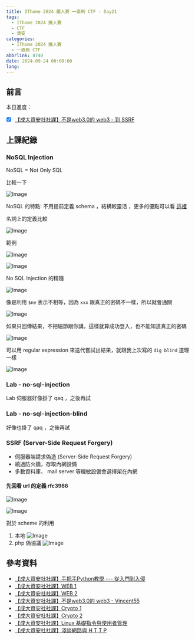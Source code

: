 ```yaml
---
title: IThome 2024 鐵人賽 一直刷 CTF - Day21
tags:
  - IThome 2024 鐵人賽
  - CTF
  - 資安
categories:
  - IThome 2024 鐵人賽
  - 一直刷 CTF
abbrlink: 8740
date: 2024-09-24 00:00:00
lang:
---
```


## 前言

本日進度：

- [x] [【成大資安社社課】不是web3.0的 web3 - 到 SSRF](https://youtu.be/xjnAnrfApJo?list=PLFFwfkaPB2mqsfIQvdoT6xc0CziXhmrEV)

<!--more-->

## 上課紀錄

### NoSQL Injection

NoSQL = Not Only SQL

比較一下

![Image](https://i.imgur.com/ZYsqw9q.png)

NoSQL 的特點: 不用提前定義 schema ，結構較靈活 ，更多的優點可以看 [這裡](https://www.mongodb.com/nosql-explained/nosql-vs-sql)

名詞上的定義比較

![Image](https://i.imgur.com/Dsv7wI0.png)

範例

![Image](https://i.imgur.com/E6kil0x.png)

![Image](https://i.imgur.com/gTaY5Yx.png)

No SQL Injection 的精隨

![Image](https://i.imgur.com/1ajBcvD.png)

像是利用 `$ne` 表示不相等，因為 `xxx` 跟真正的密碼不一樣，所以就會通關

![Image](https://i.imgur.com/xpYY8Bx.png)

如果只回傳結果，不把細節跟你講，這樣就算成功登入，也不能知道真正的密碼

![Image](https://i.imgur.com/jhFMvgw.png)

可以用 regular expression 來迭代嘗試出結果，就跟我上次寫的 `dig blind` 道理一樣

![Image](https://i.imgur.com/Lsb4yzt.png)

### Lab - no-sql-injection

Lab 伺服器好像掛了 qaq ，之後再試

### Lab - no-sql-injection-blind

好像也掛了 qaq ，之後再試

### SSRF (Server-Side Request Forgery)

- 伺服器端請求偽造 (Server-Side Request Forgery)
- 繞過防火牆，存取內網設備
- 多數資料庫、 mail server 等機敏設備會選擇架在內網

#### 先回看 url 的定義 rfc3986

![Image](https://i.imgur.com/ljodqkf.png)

![Image](https://i.imgur.com/0KUwmy1.png)

對於 scheme 的利用

1. 本地
  ![Image](https://i.imgur.com/rEcHVqA.png)
2. php 偽協議
  ![Image](https://i.imgur.com/9K9Ymzg.png)

## 參考資料

- [【成大資安社社課】手把手Python教學 --- 從入門到入侵](https://youtu.be/-cMOv9QudOk?list=PLFFwfkaPB2mra818QJIiPJtXFShdndl9z)
- [【成大資安社社課】WEB 1](https://youtu.be/N60VGmhfhy0?list=PLFFwfkaPB2mra818QJIiPJtXFShdndl9z)
- [【成大資安社社課】WEB 2](https://youtu.be/PqydmB-IoYc?list=PLFFwfkaPB2mra818QJIiPJtXFShdndl9z)
- [【成大資安社社課】不是web3.0的 web3 - Vincent55](https://youtu.be/xjnAnrfApJo?list=PLFFwfkaPB2mqsfIQvdoT6xc0CziXhmrEV)
- [【成大資安社社課】Crypto 1](https://youtu.be/nVXA9S9Y07M?list=PLFFwfkaPB2mra818QJIiPJtXFShdndl9z)
- [【成大資安社社課】Crypto 2](https://youtu.be/LtWiQxbMjwg?list=PLFFwfkaPB2mra818QJIiPJtXFShdndl9z)
- [【成大資安社社課】Linux 基礎指令與使用者管理](https://youtu.be/8WVrUqjBsRE?list=PLFFwfkaPB2mra818QJIiPJtXFShdndl9z)
- [【成大資安社社課】淺談網路與 H T T P](https://youtu.be/pNhHXhPkNcE?list=PLFFwfkaPB2mra818QJIiPJtXFShdndl9z)
